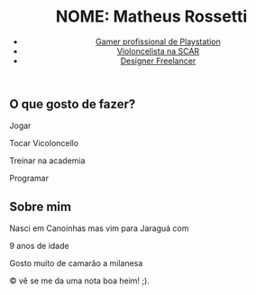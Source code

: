 <!DOCTYPE html>
<html lang="pt-br">
 <head>
  <meta charset="UTF-8">
  </head>
  <body>
    <header>
      <h1> NOME: Matheus Rossetti </h1>
      <nav> 
        <ul>
          <li><a href="#"> Gamer profissional de Playstation </a></li>
          <li><a href="#"> Violoncelista na SCAR</a></li>
          <li><a href="#"> Designer Freelancer </a></li>
        </ul>  
      </nav>
    </header>
    <main>
      <section>
        <h2> O que gosto de fazer? </h2>
        <p> Jogar </p>
        <p> Tocar Vicoloncello </p>
        <p> Treinar na academia </p>
        <p> Programar </p>
      </section>
      <section>
        <h2> Sobre mim  </h2>
        <p> Nasci em Canoinhas mas vim para Jaraguá com </p>
        <p> 9 anos de idade</p>
        <p> Gosto muito de camarão a milanesa </p>
      </section>
    </main>
    <footer>
      <p> &copy; vê se me da uma nota boa heim! ;). </p>
    </footer>
  </body>
</html>
